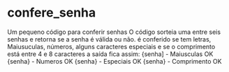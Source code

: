 # confere_senha
Um pequeno código para conferir senhas
O código sorteia uma entre seis senhas e retorna se a senha é válida ou não.
é conferido se tem letras, Maiusuculas, números, alguns caracteres especiais e se o comprimento está entre 4 e 8 caracteres
a saída fica assim:
{senha] - Maiusculas OK
{senha} - Numeros OK
{senha} - Especiais OK
{senha} - Comprimento OK
